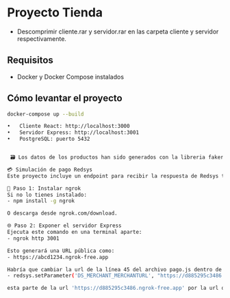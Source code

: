# Proyecto Tienda 
- Descomprimir cliente.rar y servidor.rar en las carpeta cliente y servidor respectivamente.

## Requisitos
- Docker y Docker Compose instalados

## Cómo levantar el proyecto

```bash
docker-compose up --build

• 	Cliente React: http://localhost:3000
• 	Servidor Express: http://localhost:3001
• 	PostgreSQL: puerto 5432


 🗃️ Los datos de los productos han sido generados con la libreria faker usada en el script 'generarDatos.js'.

💳 Simulación de pago Redsys
Este proyecto incluye un endpoint para recibir la respuesta de Redsys tras un pago. En producción, Redsys necesita una URL pública para enviar la confirmación. Para simular esto en local, puedes usar ngrok para exponer tu servidor Express.

🔧 Paso 1: Instalar ngrok
Si no lo tienes instalado:
- npm install -g ngrok

O descarga desde ngrok.com/download.

🌐 Paso 2: Exponer el servidor Express
Ejecuta este comando en una terminal aparte:
- ngrok http 3001

Esto generará una URL pública como:
- https://abcd1234.ngrok-free.app

Habría que cambiar la url de la línea 45 del archivo pago.js dentro de la carpeta routes:
- redsys.setParameter('DS_MERCHANT_MERCHANTURL', "https://d885295c3486.ngrok-free.app/pago/respuesta-pago"); // URL de notificación

esta parte de la url 'https://d885295c3486.ngrok-free.app' por la url que haya generado ngrok.



